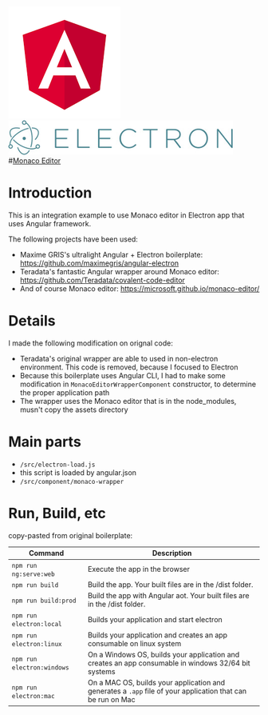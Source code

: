 [![Angular Logo](./logo-angular.jpg)](https://angular.io/) [![Electron Logo](./logo-electron.jpg)](https://electron.atom.io/) 
#[Monaco Editor](https://github.com/Microsoft/monaco-editor)

# Introduction

This is an integration example to use Monaco editor in Electron app that uses Angular framework.

The following projects have been used:

 *  Maxime GRIS's ultralight Angular + Electron boilerplate: https://github.com/maximegris/angular-electron
 *  Teradata's fantastic Angular wrapper around Monaco editor: https://github.com/Teradata/covalent-code-editor
 *  And of course Monaco editor: https://microsoft.github.io/monaco-editor/

# Details

I made the following modification on orignal code:
 *  Teradata's original wrapper are able to used in non-electron environment. This code is removed, because I focused to Electron
 *  Because this boilerplate uses Angular CLI, I had to make some modification in ```MonacoEditorWrapperComponent``` constructor, to determine the proper application path
 *  The wrapper uses the Monaco editor that is in the node_modules, musn't copy the assets directory

# Main parts

 *  ```/src/electron-load.js```
 *  this script is loaded by angular.json
 *  ```/src/component/monaco-wrapper```


# Run, Build, etc
copy-pasted from original boilerplate:

|Command|Description|
|--|--|
|`npm run ng:serve:web`| Execute the app in the browser |
|`npm run build`| Build the app. Your built files are in the /dist folder. |
|`npm run build:prod`| Build the app with Angular aot. Your built files are in the /dist folder. |
|`npm run electron:local`| Builds your application and start electron
|`npm run electron:linux`| Builds your application and creates an app consumable on linux system |
|`npm run electron:windows`| On a Windows OS, builds your application and creates an app consumable in windows 32/64 bit systems |
|`npm run electron:mac`|  On a MAC OS, builds your application and generates a `.app` file of your application that can be run on Mac |


